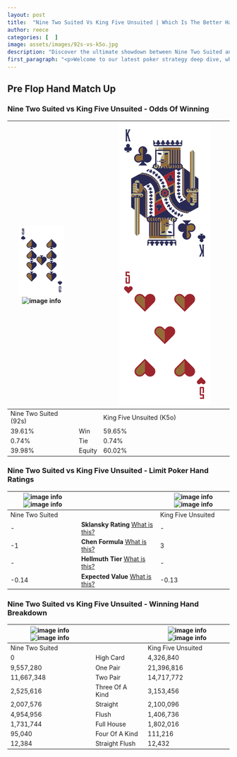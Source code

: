 ```yaml
---
layout: post
title:  "Nine Two Suited Vs King Five Unsuited | Which Is The Better Hand In Poker? A Complete Guide"
author: reece
categories: [  ]
image: assets/images/92s-vs-k5o.jpg
description: "Discover the ultimate showdown between Nine Two Suited and King Five Unsuited in poker! Uncover the odds, strategies, and scenarios where one hand triumphs over the other. Get ready to up your poker game with this thrilling analysis."
first_paragraph: "<p>Welcome to our latest poker strategy deep dive, where we're pitting two distinct hands against each other in a high-stakes showdown: Nine Two Suited vs King Five Unsuited.</p><p>In the dynamic world of poker, every decision counts, and knowing which hand holds the upper hand is key to your success at the table.</p><p>In this article, we'll dissect these two hands, explore the scenarios where one dominates the other, and equip you with the knowledge to make strategic choices that can tip the odds in your favor.</p><p>Get ready to unravel the intriguing dynamics of these poker hands and elevate your game to new heights.</p>"
---
```




[comment]: # (sp0)

## Pre Flop Hand Match Up

<div class="table hand-ratings" markdown="1"> 



### Nine Two Suited vs King Five Unsuited - Odds Of Winning


    
| ![image info](assets/images/hand1/9.png) ![image info](assets/images/hand1/2s.png) |  | ![image info](assets/images/hand2/K.png) ![image info](assets/images/hand2/5o.png) |
| -------- | -------- | -------- |
| Nine Two Suited (92s) |  | King Five Unsuited (K5o) |
| 39.61% | Win | 59.65% |
| 0.74% | Tie | 0.74% |
| 39.98% | Equity | 60.02% |




[comment]: # (sp1)



### Nine Two Suited vs King Five Unsuited - Limit Poker Hand Ratings


    
| ![image info](https://www.riverpairs.com/assets/images/hand1/9.png) ![image info](https://www.riverpairs.com/assets/images/hand1/2s.png) |  | ![image info](https://www.riverpairs.com/assets/images/hand2/K.png) ![image info](https://www.riverpairs.com/assets/images/hand2/5o.png) |
| -------- | -------- | -------- |
| Nine Two Suited |  | King Five Unsuited |
| - | **Sklansky Rating** [What is this?](/sklansky-rating-explained) | - |
| -1 | **Chen Formula** [What is this?](/chen-formula-explained) | 3 |
| - | **Hellmuth Tier** [What is this?](/Hellmuth-tier-explained) | - |
| -0.14 | **Expected Value** [What is this?](/expected-value-explained) | -0.13 |




[comment]: # (sp2)



### Nine Two Suited vs King Five Unsuited - Winning Hand Breakdown


    
| ![image info](https://www.riverpairs.com/assets/images/hand1/9.png) ![image info](https://www.riverpairs.com/assets/images/hand1/2s.png) |  | ![image info](https://www.riverpairs.com/assets/images/hand2/K.png) ![image info](https://www.riverpairs.com/assets/images/hand2/5o.png) |
| -------- | -------- | -------- |
| Nine Two Suited |  | King Five Unsuited |
| 0 | High Card | 4,326,840 |
| 9,557,280 | One Pair | 21,396,816 |
| 11,667,348 | Two Pair | 14,717,772 |
| 2,525,616 | Three Of A Kind | 3,153,456 |
| 2,007,576 | Straight | 2,100,096 |
| 4,954,956 | Flush | 1,406,736 |
| 1,731,744 | Full House | 1,802,016 |
| 95,040 | Four Of A Kind | 111,216 |
| 12,384 | Straight Flush | 12,432 |




[comment]: # (sp3)



</div>

[comment]: # (sp4)



[comment]: # (sp5)

